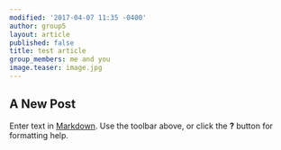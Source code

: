 ```yaml
---
modified: '2017-04-07 11:35 -0400'
author: group5
layout: article
published: false
title: test article
group_members: me and you
image.teaser: image.jpg
---
```

## A New Post

Enter text in [Markdown](http://daringfireball.net/projects/markdown/). Use the toolbar above, or click the **?** button for formatting help.
